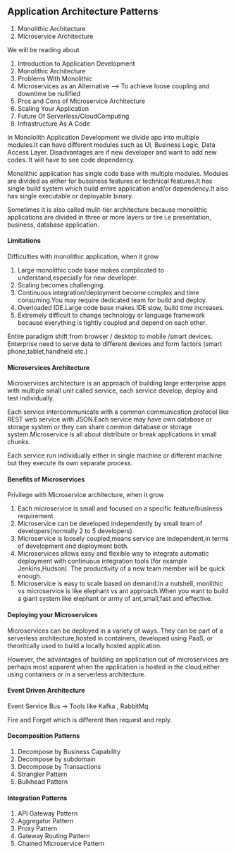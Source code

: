 ## Application Architecture Patterns

1. Monolithic Architecture
2. Microservice Architecture

We will be reading about

1. Introduction to Application Development
2. Monolithic Architecture
3. Problems With Monolithic
4. Microservices as an Alternative --> To achieve loose coupling and downtime be nullified
5. Pros and Cons of Microservice Architecture
6. Scaling Your Application
7. Future Of Serverless/CloudComputing
8. Infrastructure As A Code

In Monololith Application Development we divide app into multiple modules.It can have different modules such as UI, Business Logic, Data Access Layer.
Disadvantages are if new developer and want to add new codes. It will have to see code dependency.

Monolithic application has single code base with multiple modules. Modules are divided as either for bussiness features or technical features.It has single
build system which build entire application and/or dependency.It also has single executable or deployable binary.

Sometimes it is also called mulit-tier architecture because monolithic applications are divided in three or more layers or tire i.e presentation, business,
database application.

#### Limitations

Difficulties with monolithic application, when it grow

1. Large monolithic code base makes complicated to understand,especially for new developer.
2. Scaling becomes challenging.
3. Continuous integration/deployment become complex and time consuming.You may require dedicated team for build and deploy.
4. Overloaded IDE.Large code base makes IDE slow, build time increases.
5. Extremely difficult to change technology or language framework because everything is tightly coupled and depend on each other.

Entire paradigm shift from browser / desktop to mobile /smart devices. Enterprise need to serve data to different devices and form factors
(smart phone,tablet,handheld etc.)

#### Microservices Architecture

Microservices architecture is an approach of building large enterprise apps with multiple small unit called service, each service develop,
deploy and test individually.

Each service intercommunicate with a common communication protocol like REST web service with JSON.Each service may have own database or
storage system or they can share common database or storage system.Microservice is all about distribute or break applications in small
chunks.

Each service run individually either in single machine or different machine but they execute its own separate process.

#### Benefits of Microservices

Privilege with Microservice architecture, when it grow

1. Each microservice is small and focused on a specific feature/business requirement.
2. Microservice can be developed independently by small team of developers(normally 2 to 5 developers).
3. Microservice is loosely coupled,means service are independent,in terms of development and deployment both.
4. Microservices allows easy and flexible way to integrate automatic deployment with continuous integration tools (for example Jenkins,Hudson).
   The productivity of a new team member will be quick enough.
5. Microservice is easy to scale based on demand.In a nutshell, monlithic vs microservice is like elephant vs ant approach.When you want
   to build a giant system like elephant or army of ant,small,fast and effective.

#### Deploying your Microservices

Microservices can be deployed in a variety of ways. They can be part of a serverless architecture,hosted in containers, developed using PaaS, or
theoritcally used to build a locally hosted application.

However, the advantages of building an application out of microservices are perhaps most apparent when the application is hosted in the cloud,either
using containers or in a serverless architecture.

#### Event Driven Architecture

Event Service Bus -> Tools like Kafka , RabbitMq

Fire and Forget which is different than request and reply.

#### Decomposition Patterns

1. Decompose by Business Capability
2. Decompose by subdomain
3. Decompose by Transactions
4. Strangler Pattern
5. Bulkhead Pattern

#### Integration Patterns

1. API Gateway Pattern
2. Aggregator Pattern
3. Proxy Pattern
4. Gateway Routing Pattern
5. Chained Microservice Pattern
